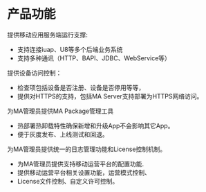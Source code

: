 # 产品功能
提供移动应用服务端运行支撑:

* 支持连接iuap、U8等多个后端业务系统
* 支持多种通讯（HTTP、BAPI、JDBC、WebService等）

提供设备访问控制：
* 检查项包括设备是否注册、设备是否停用等等，
* 提供对HTTPS的支持，包括MA Server支持部署为HTTPS网络访问。

为MA管理员提供MA Package管理工具
* 热部署热卸载特性确保新增和升级App不会影响其它App。
* 便于灰度发布、上线测试和回退。

为MA管理员提供统一的日志管理功能和License控制机制。
* 为MA管理员提供支持移动运营平台的配置功能.
* 提供移动运营平台相关设置功能，运营模式控制、
* License文件控制、自定义许可控制。


